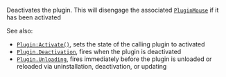 Deactivates the plugin. This will disengage the associated
[`PluginMouse`](https://create.roblox.com/docs/reference/engine/classes/PluginMouse) if it has been activated

See also:

- [`Plugin:Activate()`](https://create.roblox.com/docs/reference/engine/classes/Plugin#Activate), sets the state of the calling plugin to
activated
- [`Plugin.Deactivation`](https://create.roblox.com/docs/reference/engine/classes/Plugin#Deactivation), fires when the plugin is deactivated
- [`Plugin.Unloading`](https://create.roblox.com/docs/reference/engine/classes/Plugin#Unloading), fires immediately before the plugin is
unloaded or reloaded via uninstallation, deactivation, or updating